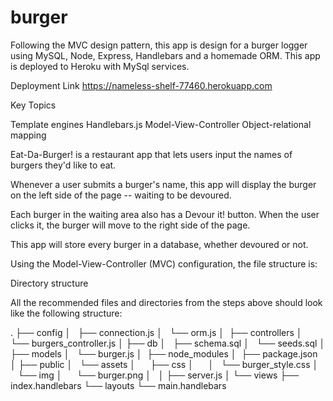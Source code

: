 # burger

Following the MVC design pattern, this app is design for a burger logger using MySQL, Node, Express, Handlebars and a homemade ORM.
This app is deployed to Heroku with MySql services.

Deployment Link https://nameless-shelf-77460.herokuapp.com

Key Topics

Template engines
Handlebars.js
Model-View-Controller
Object-relational mapping

Eat-Da-Burger! is a restaurant app that lets users input the names of burgers they'd like to eat.

Whenever a user submits a burger's name, this app will display the burger on the left side of the page -- waiting to be devoured.

Each burger in the waiting area also has a Devour it! button. 
When the user clicks it, the burger will move to the right side of the page.

This app will store every burger in a database, whether devoured or not.

Using the Model-View-Controller (MVC) configuration, the file structure is:

Directory structure

All the recommended files and directories from the steps above should look like the following structure:

.
├── config
│   ├── connection.js
│   └── orm.js
│ 
├── controllers
│   └── burgers_controller.js
│
├── db
│   ├── schema.sql
│   └── seeds.sql
│
├── models
│   └── burger.js
│ 
├── node_modules
│ 
├── package.json
│
├── public
│   └── assets
│       ├── css
│       │   └── burger_style.css
│       └── img
│           └── burger.png
│   
│
├── server.js
│
└── views
    ├── index.handlebars
    └── layouts
        └── main.handlebars




